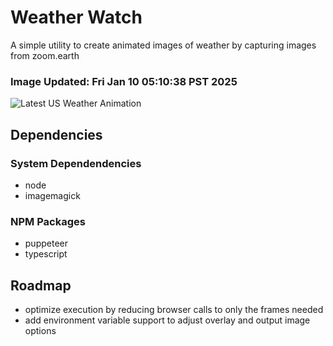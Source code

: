 # Weather Watch

A simple utility to create animated images of weather by capturing images from zoom.earth

### Image Updated: Fri Jan 10 05:10:38 PST 2025

![Latest US Weather Animation](animations/2025-01-10.webp)

## Dependencies
### System Dependendencies
* node
* imagemagick
### NPM Packages
* puppeteer
* typescript

## Roadmap
* optimize execution by reducing browser calls to only the frames needed
* add environment variable support to adjust overlay and output image options
